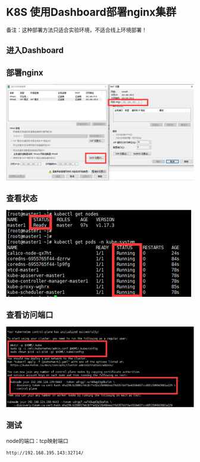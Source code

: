 # K8S 使用Dashboard部署nginx集群

备注：这种部署方法只适合实验环境，不适合线上环境部署！

## 进入Dashboard

## 部署nginx

![](../Images/1.png)


## 查看状态

![](../Images/2.png)


## 查看访问端口

![](../Images/3.png)


## 测试

node的端口：tcp映射端口

	http://192.168.195.143:32714/







